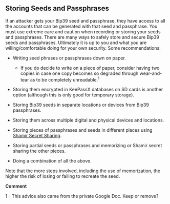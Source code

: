 ## Storing Seeds and Passphrases

If an attacker gets your Bip39 seed and passphrase, they have access to all the accounts that can be generated with that seed and passphrase. You must use extreme care and caution when recording or storing your seeds and passphrases. There are many ways to safely store and secure Bip39 seeds and passphrases. Ultimately it is up to you and what you are willing/comfortable doing for your own security. Some recommendations:

- Writing seed phrases or passphrases down on paper.

    - If you do decide to write on a piece of paper, consider having two copies in case one copy becomes so degraded through wear-and-tear as to be completely unreadable.<sup>1</sup>
  
- Storing them encrypted in KeePassX databases on SD cards is another option (although this is only good for temporary storage).

- Storing Bip39 seeds in separate locations or devices from Bip39 passphrases.

- Storing them across multiple digital and physical devices and locations.

- Storing pieces of passphrases and seeds in different places using [Shamir Secret Sharing](https://en.wikipedia.org/wiki/Shamir%27s_Secret_Sharing).

- Storing partial seeds or passphrases and memorizing or Shamir secret sharing the other pieces.

- Doing a combination of all the above.

Note that the more steps involved, including the use of memorization, the higher the risk of losing or failing to recreate the seed.

**Comment**

1 - This advice also came from the private Google Doc. Keep or remove?